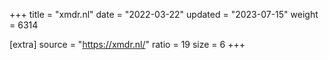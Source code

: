+++
title = "xmdr.nl"
date = "2022-03-22"
updated = "2023-07-15"
weight = 6314

[extra]
source = "https://xmdr.nl/"
ratio = 19
size = 6
+++

